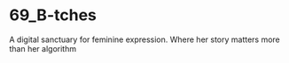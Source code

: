 # 69_B-tches
A digital sanctuary for feminine expression. Where her story matters more than her algorithm
